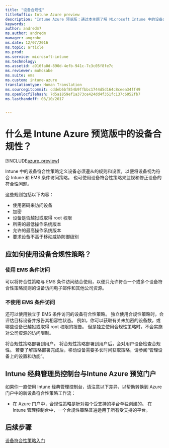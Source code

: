 ```yaml
---
title: "设备合规性"
titleSuffix: Intune Azure preview
description: "Intune Azure 预览版：通过本主题了解 Microsoft Intune 中的设备合规性"
keywords: 
author: andredm7
ms.author: andredm
manager: angrobe
ms.date: 12/07/2016
ms.topic: article
ms.prod: 
ms.service: microsoft-intune
ms.technology: 
ms.assetid: a916fa0d-890d-4efb-941c-7c3c05f8fe7c
ms.reviewer: muhosabe
ms.suite: ems
ms.custom: intune-azure
translationtype: Human Translation
ms.sourcegitcommit: cddeb6bf854b9ffbbc1744d5d164c8ceea34ff49
ms.openlocfilehash: 7d5a1859ef1a373ce424dd4f351fc137c6052fb7
ms.lasthandoff: 03/10/2017


---
```


# <a name="what-is-device-compliance-in-intune-azure-preview"></a>什么是 Intune Azure 预览版中的设备合规性？

[!INCLUDE[azure_preview](../includes/azure_preview.md)]

Intune 中的设备符合性策略定义设备必须遵从的规则和设置，以便将设备视为符合 Intune 和 EMS 条件访问策略。 也可使用设备符合性策略来监视和修正设备的符合性问题。 

这些规则包括以下内容：

- 使用密码来访问设备
- 加密
- 设备是否越狱或取得 root 权限
- 所需的最低操作系统版本
- 允许的最高操作系统版本
- 要求设备不高于移动威胁防御级别

<!---##  Concepts
Following are some terms and concepts that are useful to understanding how to use compliance policies.

### Device compliance requirements
Compliance requirements are essentially rules like requiring a device PIN or encryption that you can specify as required or not required for a compliance policy.

### Actions for noncompliance

You can specify what needs to happen when a device is determined as noncompliant. This can be a sequence of actions during a specific time.
When you specify these actions, Intune will automatically initiate them in the sequence you specify. See the following example of a sequence of
actions for a device that continues to be in the noncompliant status for
a week:

-   When the device is first determined to be non-compliant, an email with noncompliant notification is sent to the user.

-   3 days after initial noncompliance state, a follow up reminder is sent to the user.

-   5 days after initial noncompliance state, a final reminder with a notification that access to company resources will be blocked on the device in 2 days if the compliance issues are not remediated is sent to the user.

-   7 days after initial noncompliance state, access to company resources is blocked. This requires that you have conditional access policy that specifies that access from noncompliant devices should    be blocked for services such as Exchange and SharePoint.

### Grace Period

This is the time between when a device is first determined as
noncompliant to when access to company resources on that device is blocked. This time allows for time that the user has to resolve
compliance issues on the device. You can also use this time to create your action sequences to send notifications to the user before their access is blocked.

Remember that you need to implement conditional access policies in addition to compliance policies in order for access to company resources to be blocked.--->

##  <a name="how-should-i-use-a-device-compliance-policy"></a>应如何使用设备合规性策略？

### <a name="using-ems-conditional-access"></a>使用 EMS 条件访问
可以将符合性策略与 EMS 条件访问结合使用，以便只允许符合一个或多个设备符合性策略规则的设备访问电子邮件和其他公司资源。

### <a name="not-using-ems-conditional-access"></a>不使用 EMS 条件访问
还可以使用独立于 EMS 条件访问的设备符合性策略。
独立使用合规性策略时，会评估目标设备并报告其相容性状态。 例如，你可以获取有关未加密的设备数，或哪些设备已越狱或取得 root 权限的报告。 但是独立使用合规性策略时，不会实施对公司资源的访问限制。

将合规性策略部署到用户。 将合规性策略部署到用户后，会对用户设备检查合规性。 若要了解策略部署完成后，移动设备需要多长时间获取策略，请参阅“管理设备上的设置和功能”。

##  <a name="intune-classic-admin-console-vs-intune-azure-preview-portal"></a>Intune 经典管理员控制台与Intune Azure 预览门户

如果你一直使用 Intune 经典管理控制台，请注意以下差异，以帮助转换到 Azure 门户中的新设备符合性策略工作流：

-   在 Azure 门户中，合规性策略是针对每个受支持的平台单独创建的。 在 Intune 管理控制台中，一个合规性策略普遍适用于所有受支持的平台。

<!--- -   In the Azure portal, you have the ability to specify actions and notifications that are intiated when a device is determined to be noncompliant. This ability does not exist in the Intune admin console.

-   In the Azure portal, you can set a grace period to allow time for the end-user to get their device back to compliance status before they completely lose the ability to get company data on their device. This is not available in the Intune admin console.--->

##  <a name="next-steps"></a>后续步骤

[设备符合性策略入门](get-started-with-device-compliance.md)


<!---### See also

Conditional access--->

